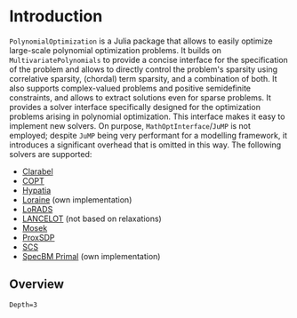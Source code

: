 # Introduction

`PolynomialOptimization` is a Julia package that allows to easily optimize large-scale polynomial optimization problems.
It builds on `MultivariatePolynomials` to provide a concise interface for the specification of the problem and allows to
directly control the problem's sparsity using correlative sparsity, (chordal) term sparsity, and a combination of both. It also
supports complex-valued problems and positive semidefinite constraints, and allows to extract solutions even for sparse
problems.
It provides a solver interface specifically designed for the optimization problems arising in polynomial optimization. This
interface makes it easy to implement new solvers. On purpose, `MathOptInterface`/`JuMP` is not employed; despite `JuMP` being
very performant for a modelling framework, it introduces a significant overhead that is omitted in this way.
The following solvers are supported:
- [Clarabel](https://github.com/oxfordcontrol/Clarabel.jl)
- [COPT](https://www.shanshu.ai/copt)
- [Hypatia](https://github.com/jump-dev/Hypatia.jl)
- [Loraine](https://github.com/kocvara/Loraine.jl) (own implementation)
- [LoRADS](https://github.com/projekter/LoRADS)
- [LANCELOT](https://github.com/ralna/GALAHAD) (not based on relaxations)
- [Mosek](https://www.mosek.com/)
- [ProxSDP](https://github.com/mariohsouto/ProxSDP.jl)
- [SCS](https://github.com/cvxgrp/scs)
- [SpecBM Primal](https://doi.org/10.48550/arXiv.2307.07651) (own implementation)

## Overview
```@contents
Depth=3
```